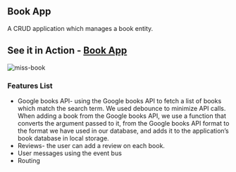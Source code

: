 ## Book App 

A CRUD application which manages a book entity.

## See it in Action - [Book App](https://yael273.github.io/missBook/)

![miss-book](https://user-images.githubusercontent.com/118633927/226449789-3ed9840e-ea66-4c8b-87ef-02d49999af96.png)

### Features List
- Google books API- using the Google books API to fetch a list of books which match
the search term. We used debounce to minimize API calls.
When adding a book from the Google books API, we use a function that converts the
argument passed to it, from the Google books API format to the format we have
used in our database, and adds it to the application’s book database in local
storage. 
- Reviews- the user can add a review on each book.
-  User messages using the event bus
- Routing 
